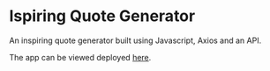 # Ispiring Quote Generator

An inspiring quote generator built using Javascript, Axios and an API.

The app can be viewed deployed [here](https://nootuff.github.io/inspiring-quote-generator/).